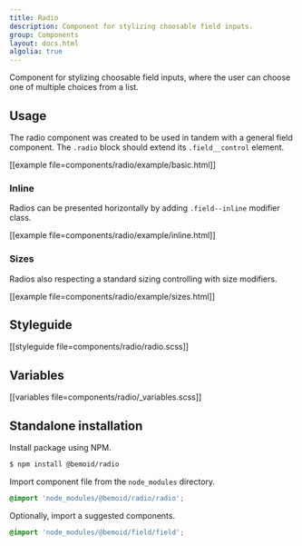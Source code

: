```yaml
---
title: Radio
description: Component for stylizing choosable field inputs.
group: Components
layout: docs.html
algolia: true
---
```


Component for stylizing choosable field inputs, where the user can choose one of multiple choices from a list.

## Usage

The radio component was created to be used in tandem with a general field component. The `.radio` block should extend its `.field__control` element.

[[example file=components/radio/example/basic.html]]

### Inline

Radios can be presented horizontally by adding `.field--inline` modifier class.

[[example file=components/radio/example/inline.html]]

### Sizes

Radios also respecting a standard sizing controlling with size modifiers.

[[example file=components/radio/example/sizes.html]]

## Styleguide

[[styleguide file=components/radio/radio.scss]]

## Variables

[[variables file=components/radio/_variables.scss]]

## Standalone installation

Install package using NPM.

```bash
$ npm install @bemoid/radio
```

Import component file from the `node_modules` directory.

```scss
@import 'node_modules/@bemoid/radio/radio';
```

Optionally, import a suggested components.

```scss
@import 'node_modules/@bemoid/field/field';
```

